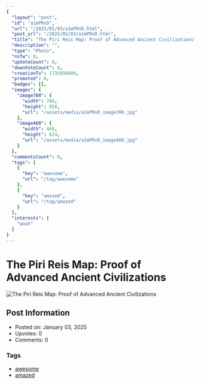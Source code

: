 ```yaml
---
{
  "layout": "post",
  "id": "a1mPRnD",
  "url": "/2025/01/03/a1mPRnD.html",
  "post_url": "/2025/01/03/a1mPRnD.html",
  "title": "The Piri Reis Map: Proof of Advanced Ancient Civilizations",
  "description": "",
  "type": "Photo",
  "nsfw": 0,
  "upVoteCount": 0,
  "downVoteCount": 0,
  "creationTs": 1735899800,
  "promoted": 0,
  "badges": [],
  "images": {
    "image700": {
      "width": 700,
      "height": 950,
      "url": "/assets/media/a1mPRnD_image700.jpg"
    },
    "image460": {
      "width": 460,
      "height": 624,
      "url": "/assets/media/a1mPRnD_image460.jpg"
    }
  },
  "commentsCount": 0,
  "tags": [
    {
      "key": "awesome",
      "url": "/tag/awesome"
    },
    {
      "key": "amazed",
      "url": "/tag/amazed"
    }
  ],
  "interests": [
    "woah"
  ]
}
---
```


# The Piri Reis Map: Proof of Advanced Ancient Civilizations

![The Piri Reis Map: Proof of Advanced Ancient Civilizations](/assets/media/a1mPRnD_image700.jpg)

## Post Information

- Posted on: January 03, 2025
- Upvotes: 0
- Comments: 0

### Tags

- [awesome](/tag/awesome)
- [amazed](/tag/amazed)
